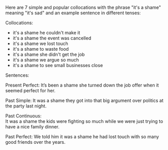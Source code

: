 Here are 7 simple and popular collocations with the phrase "it's a shame" meaning "it's sad" and an example sentence in different tenses:

Collocations:

- it's a shame he couldn't make it
- it's a shame the event was cancelled
- it's a shame we lost touch 
- it's a shame to waste food
- it's a shame she didn't get the job
- it's a shame we argue so much
- it's a shame to see small businesses close

Sentences:

Present Perfect: 
It’s been a shame she turned down the job offer when it seemed perfect for her.

Past Simple:
It was a shame they got into that big argument over politics at the party last night.  

Past Continuous:  
It was a shame the kids were fighting so much while we were just trying to have a nice family dinner.

Past Perfect: 
We told him it was a shame he had lost touch with so many good friends over the years.